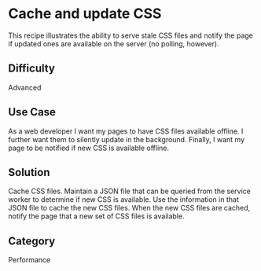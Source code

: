 # Cache and update CSS

This recipe illustrates the ability to serve stale CSS files and notify the page if updated ones are available on the server (no polling, however).

## Difficulty

Advanced

## Use Case

As a web developer I want my pages to have CSS files available offline. I further want them to silently update in the background. Finally, I want my page to be notified if new CSS is available offline.

## Solution

Cache CSS files. Maintain a JSON file that can be queried from the service worker to determine if new CSS is available. Use the information in that JSON file to cache the new CSS files. When the new CSS files are cached, notify the page that a new set of CSS files is available.

## Category

Performance
